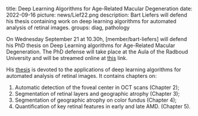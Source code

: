 title: Deep Learning Algorithms for Age-Related Macular Degeneration
date: 2022-09-16
picture: news/Lief22.png 
description: Bart Liefers will defend his thesis containing work on deep learning algorithms for automated analysis of retinal images.
groups: diag, pathology

On Wednesday September 21 at 10.30h, [member/bart-liefers] will defend his PhD thesis on Deep Learning algorithms for Age-Related Macular Degeneration. The PhD defense will take place at the Aula of the Radboud University and will be streamed online at [this](https://www.ru.nl/aula/livestream) link. 

His [thesis](https://www.diagnijmegen.nl/publications/lief22/) is devoted to the applications of deep learning algorithms for automated analysis of retinal images.
It contains chapters on:

1. Automatic detection of the foveal center in OCT scans (Chapter 2);
2. Segmentation of retinal layers and geographic atrophy (Chapter 3);
3. Segmentation of geographic atrophy on color fundus (Chapter 4);
4. Quantification of key retinal features in early and late AMD. (Chapter 5).
